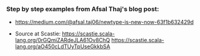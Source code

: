 ### Step by step examples from Afsal Thaj's blog post:

- https://medium.com/@afsal.taj06/newtype-is-new-now-63f1b632429d

- Source at Scastie:
  https://scastie.scala-lang.org/0rGQmiZARdeJLA61Ov8ChQ
  https://scastie.scala-lang.org/aO450cLdTUyTpUseGkkbSA
